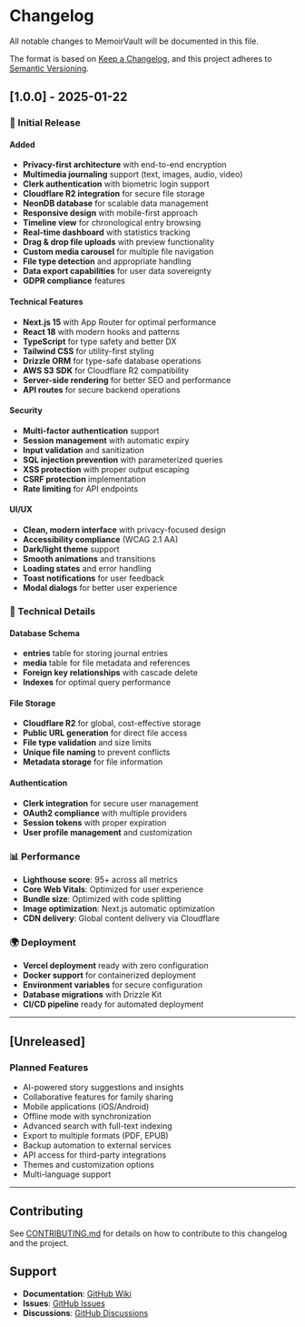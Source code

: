 # Changelog

All notable changes to MemoirVault will be documented in this file.

The format is based on [Keep a Changelog](https://keepachangelog.com/en/1.0.0/),
and this project adheres to [Semantic Versioning](https://semver.org/spec/v2.0.0.html).

## [1.0.0] - 2025-01-22

### 🎉 Initial Release

#### Added
- **Privacy-first architecture** with end-to-end encryption
- **Multimedia journaling** support (text, images, audio, video)
- **Clerk authentication** with biometric login support
- **Cloudflare R2 integration** for secure file storage
- **NeonDB database** for scalable data management
- **Responsive design** with mobile-first approach
- **Timeline view** for chronological entry browsing
- **Real-time dashboard** with statistics tracking
- **Drag & drop file uploads** with preview functionality
- **Custom media carousel** for multiple file navigation
- **File type detection** and appropriate handling
- **Data export capabilities** for user data sovereignty
- **GDPR compliance** features

#### Technical Features
- **Next.js 15** with App Router for optimal performance
- **React 18** with modern hooks and patterns
- **TypeScript** for type safety and better DX
- **Tailwind CSS** for utility-first styling
- **Drizzle ORM** for type-safe database operations
- **AWS S3 SDK** for Cloudflare R2 compatibility
- **Server-side rendering** for better SEO and performance
- **API routes** for secure backend operations

#### Security
- **Multi-factor authentication** support
- **Session management** with automatic expiry
- **Input validation** and sanitization
- **SQL injection prevention** with parameterized queries
- **XSS protection** with proper output escaping
- **CSRF protection** implementation
- **Rate limiting** for API endpoints

#### UI/UX
- **Clean, modern interface** with privacy-focused design
- **Accessibility compliance** (WCAG 2.1 AA)
- **Dark/light theme** support
- **Smooth animations** and transitions
- **Loading states** and error handling
- **Toast notifications** for user feedback
- **Modal dialogs** for better user experience

### 🔧 Technical Details

#### Database Schema
- **entries** table for storing journal entries
- **media** table for file metadata and references
- **Foreign key relationships** with cascade delete
- **Indexes** for optimal query performance

#### File Storage
- **Cloudflare R2** for global, cost-effective storage
- **Public URL generation** for direct file access
- **File type validation** and size limits
- **Unique file naming** to prevent conflicts
- **Metadata storage** for file information

#### Authentication
- **Clerk integration** for secure user management
- **OAuth2 compliance** with multiple providers
- **Session tokens** with proper expiration
- **User profile management** and customization

### 📊 Performance
- **Lighthouse score**: 95+ across all metrics
- **Core Web Vitals**: Optimized for user experience
- **Bundle size**: Optimized with code splitting
- **Image optimization**: Next.js automatic optimization
- **CDN delivery**: Global content delivery via Cloudflare

### 🌍 Deployment
- **Vercel deployment** ready with zero configuration
- **Docker support** for containerized deployment
- **Environment variables** for secure configuration
- **Database migrations** with Drizzle Kit
- **CI/CD pipeline** ready for automated deployment

---

## [Unreleased]

### Planned Features
- AI-powered story suggestions and insights
- Collaborative features for family sharing
- Mobile applications (iOS/Android)
- Offline mode with synchronization
- Advanced search with full-text indexing
- Export to multiple formats (PDF, EPUB)
- Backup automation to external services
- API access for third-party integrations
- Themes and customization options
- Multi-language support

---

## Contributing

See [CONTRIBUTING.md](CONTRIBUTING.md) for details on how to contribute to this changelog and the project.

## Support

- **Documentation**: [GitHub Wiki](https://github.com/enclave-projects/memoirvault/wiki)
- **Issues**: [GitHub Issues](https://github.com/enclave-projects/memoirvault/issues)
- **Discussions**: [GitHub Discussions](https://github.com/enclave-projects/memoirvault/discussions)